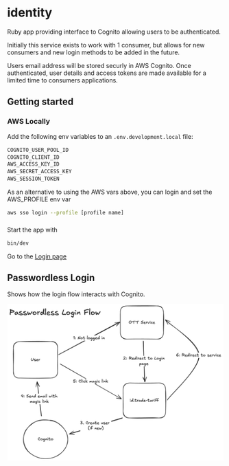 # identity

Ruby app providing interface to Cognito allowing users to be authenticated.

Initially this service exists to work with 1 consumer,
but allows for new consumers and new login methods to be added in the future.

Users email address will be stored securly in AWS Cognito. Once authenticated,
user details and access tokens are made available for a limited time to
consumers applications.

## Getting started

### AWS Locally

Add the following env variables to an `.env.development.local` file:

``` sh
COGNITO_USER_POOL_ID
COGNITO_CLIENT_ID
AWS_ACCESS_KEY_ID
AWS_SECRET_ACCESS_KEY
AWS_SESSION_TOKEN
```

As an alternative to using the AWS vars above,
you can login and set the AWS_PROFILE env var

``` sh
aws sso login --profile [profile name]
```

###

Start the app with

``` sh
bin/dev
```

Go to the [Login page](http://localhost:3005/myott)

## Passwordless Login

Shows how the login flow interacts with Cognito.

![Diagram](docs/passwordless_login_flow.png)
